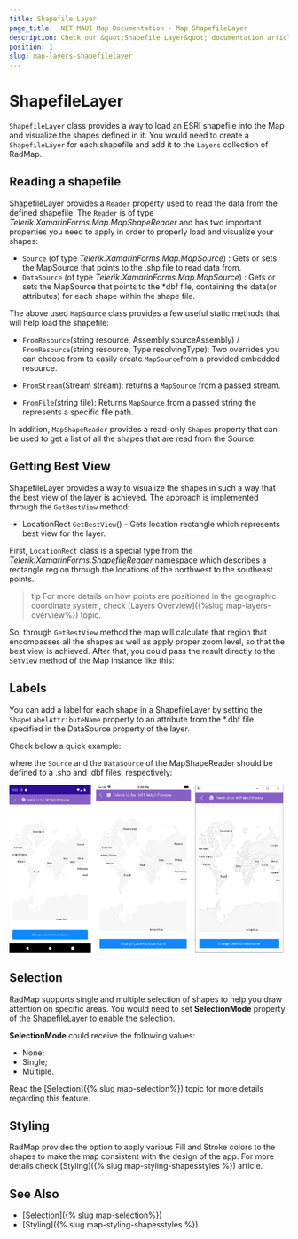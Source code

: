 ```yaml
---
title: Shapefile Layer
page_title: .NET MAUI Map Documentation - Map ShapefileLayer
description: Check our &quot;Shapefile Layer&quot; documentation article for Telerik Map for .NET MAUI control.
position: 1
slug: map-layers-shapefilelayer
---
```


# ShapefileLayer

`ShapefileLayer` class provides a way to load an ESRI shapefile into the Map and visualize the shapes defined in it. You would need to create a `ShapefileLayer` for each shapefile and add it to the `Layers` collection of RadMap.

## Reading a shapefile

ShapefileLayer provides a `Reader` property used to read the data from the defined shapefile. The `Reader` is of type *Telerik.XamarinForms.Map.MapShapeReader* and has two important properties you need to apply in order to properly load and visualize your shapes:

* `Source` (of type *Telerik.XamarinForms.Map.MapSource*) : Gets or sets the MapSource that points to the .shp file to read data from. 
* `DataSource` (of type *Telerik.XamarinForms.Map.MapSource*) : Gets or sets the MapSource that points to the *dbf file, containing the data(or attributes) for each shape within the shape file. 

The above used `MapSource` class provides a few useful static methods that will help load the shapefile:

* `FromResource`(string resource, Assembly sourceAssembly) / `FromResource`(string resource, Type resolvingType): Two overrides you can choose from to easily create `MapSource`from a provided embedded resource. 

* `FromStream`(Stream stream): returns a `MapSource` from a passed stream.
* `FromFile`(string file):  Returns `MapSource` from a passed string the represents a specific file path.

In addition, `MapShapeReader` provides a read-only `Shapes` property that can be used to get a list of all the shapes that are read from the Source. 

## Getting Best View

ShapefileLayer provides a way to visualize the shapes in such a way that the best view of the layer is achieved. The approach is implemented through the `GetBestView` method:

*  LocationRect `GetBestView`() -  Gets location rectangle which represents best view for the layer.

First, `LocationRect` class is a special type from the *Telerik.XamarinForms.ShapefileReader* namespace which describes a rectangle region through the locations of the northwest to the southeast points.  

>tip For more details on how points are positioned in the geographic coordinate system, check [Layers Overview]({%slug map-layers-overview%}) topic. 

So, through `GetBestView` method the map will calculate that region that encompasses all the shapes as well as apply proper zoom level, so that the best view is achieved. After that, you could pass the result directly to the `SetView` method of the Map instance like this:

<snippet id='map-setbestview-code' />

## Labels

You can add a label for each shape in a ShapefileLayer by setting the `ShapeLabelAttributeName` property to an attribute from the *.dbf file specified in the DataSource property of the layer.

Check below a quick example:

<snippet id='map-labels-xaml' />

where the `Source` and the `DataSource` of the MapShapeReader should be defined to a .shp and .dbf files, respectively:

<snippet id='map-labels-settintsource' />

![Map ShapeLayer Labels](../images/map_shapelayer_labels.png)

## Selection

RadMap supports single and multiple selection of shapes to help you draw attention on specific areas. You would need to set **SelectionMode** property of the ShapefileLayer to enable the selection. 

**SelectionMode** could receive the following values:
* None;
* Single;
* Multiple.

Read the [Selection]({% slug map-selection%}) topic for more details regarding this feature.

## Styling

RadMap provides the option to apply various Fill and Stroke colors to the shapes to make the map consistent with the design of the app. For more details check [Styling]({% slug map-styling-shapesstyles %}) article. 

## See Also

- [Selection]({% slug map-selection%})
- [Styling]({% slug map-styling-shapesstyles %})
